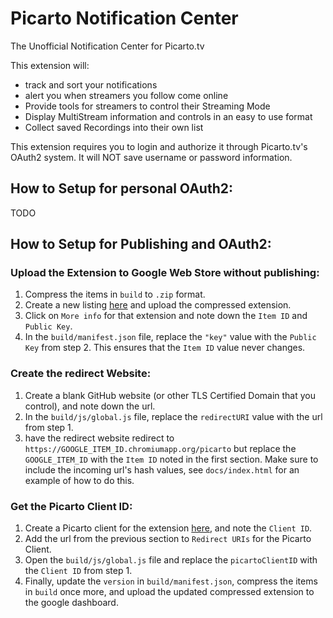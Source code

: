 # Picarto Notification Center
The Unofficial Notification Center for Picarto.tv

This extension will:
- track and sort your notifications
- alert you when streamers you follow come online
- Provide tools for streamers to control their Streaming Mode
- Display MultiStream information and controls in an easy to use format
- Collect saved Recordings into their own list

This extension requires you to login and authorize it through Picarto.tv's OAuth2 system. It will NOT save username or password information.

## How to Setup for personal OAuth2:
TODO


## How to Setup for Publishing and OAuth2:


### Upload the Extension to Google Web Store without publishing:

1. Compress the items in `build` to `.zip` format.
2. Create a new listing [here](https://chrome.google.com/webstore/developer/dashboard) and upload the compressed extension.
3. Click on `More info` for that extension and note down the `Item ID` and `Public Key`.
4. In the `build/manifest.json` file, replace the `"key"` value with the `Public Key` from step 2. This ensures that the `Item ID` value never changes.


### Create the redirect Website:

1. Create a blank GitHub website (or other TLS Certified Domain that you control), and note down the url.
2. In the `build/js/global.js` file, replace the `redirectURI` value with the url from step 1.
3. have the redirect website redirect to `https://GOOGLE_ITEM_ID.chromiumapp.org/picarto` but replace the `GOOGLE_ITEM_ID` with the `Item ID` noted in the first section. Make sure to include the incoming url's hash values, see `docs/index.html` for an example of how to do this.


### Get the Picarto Client ID:

1. Create a Picarto client for the extension [here](https://oauth.picarto.tv/clients), and note the `Client ID`.
2. Add the url from the previous section to `Redirect URIs` for the Picarto Client.
3. Open the `build/js/global.js` file and replace the `picartoClientID` with the `Client ID` from step 1.
4. Finally, update the `version` in `build/manifest.json`, compress the items in `build` once more, and upload the updated compressed extension to the google dashboard.